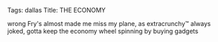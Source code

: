Tags: dallas
Title: THE ECONOMY
  
wrong Fry's almost made me miss my plane, as extracrunchy™ always joked, gotta keep the economy wheel spinning by buying gadgets  
